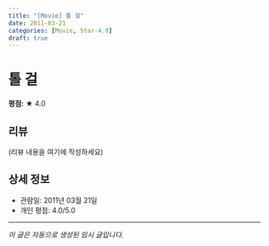 ```yaml
---
title: "[Movie] 톨 걸"
date: 2011-03-21
categories: [Movie, Star-4.0]
draft: true
---
```


# 톨 걸

**평점:** ★ 4.0

## 리뷰

(리뷰 내용을 여기에 작성하세요)

## 상세 정보

- 관람일: 2011년 03월 21일
- 개인 평점: 4.0/5.0

---

*이 글은 자동으로 생성된 임시 글입니다.*
